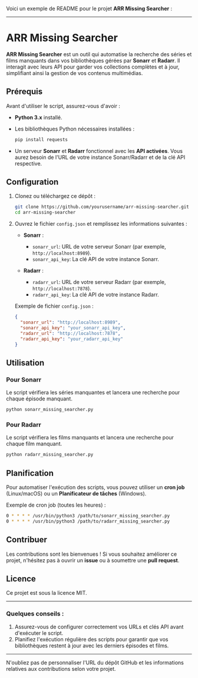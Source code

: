 Voici un exemple de README pour le projet **ARR Missing Searcher** :

---

# ARR Missing Searcher

**ARR Missing Searcher** est un outil qui automatise la recherche des séries et films manquants dans vos bibliothèques gérées par **Sonarr** et **Radarr**. Il interagit avec leurs API pour garder vos collections complètes et à jour, simplifiant ainsi la gestion de vos contenus multimédias.

## Prérequis

Avant d'utiliser le script, assurez-vous d'avoir :

- **Python 3.x** installé.
- Les bibliothèques Python nécessaires installées :
  ```bash
  pip install requests
  ```

- Un serveur **Sonarr** et **Radarr** fonctionnel avec les **API activées**. Vous aurez besoin de l'URL de votre instance Sonarr/Radarr et de la clé API respective.

## Configuration

1. Clonez ou téléchargez ce dépôt :
   ```bash
   git clone https://github.com/yourusername/arr-missing-searcher.git
   cd arr-missing-searcher
   ```

2. Ouvrez le fichier `config.json` et remplissez les informations suivantes :

   - **Sonarr** :
     - `sonarr_url`: URL de votre serveur Sonarr (par exemple, `http://localhost:8989`).
     - `sonarr_api_key`: La clé API de votre instance Sonarr.

   - **Radarr** :
     - `radarr_url`: URL de votre serveur Radarr (par exemple, `http://localhost:7878`).
     - `radarr_api_key`: La clé API de votre instance Radarr.

   Exemple de fichier `config.json` :
   ```json
   {
     "sonarr_url": "http://localhost:8989",
     "sonarr_api_key": "your_sonarr_api_key",
     "radarr_url": "http://localhost:7878",
     "radarr_api_key": "your_radarr_api_key"
   }
   ```

## Utilisation

### Pour Sonarr
Le script vérifiera les séries manquantes et lancera une recherche pour chaque épisode manquant.

```bash
python sonarr_missing_searcher.py
```

### Pour Radarr
Le script vérifiera les films manquants et lancera une recherche pour chaque film manquant.

```bash
python radarr_missing_searcher.py
```

## Planification

Pour automatiser l'exécution des scripts, vous pouvez utiliser un **cron job** (Linux/macOS) ou un **Planificateur de tâches** (Windows).

Exemple de cron job (toutes les heures) :
```bash
0 * * * * /usr/bin/python3 /path/to/sonarr_missing_searcher.py
0 * * * * /usr/bin/python3 /path/to/radarr_missing_searcher.py
```

## Contribuer

Les contributions sont les bienvenues ! Si vous souhaitez améliorer ce projet, n'hésitez pas à ouvrir un **issue** ou à soumettre une **pull request**.

## Licence

Ce projet est sous la licence MIT.

---

### Quelques conseils :

1. Assurez-vous de configurer correctement vos URLs et clés API avant d'exécuter le script.
2. Planifiez l'exécution régulière des scripts pour garantir que vos bibliothèques restent à jour avec les derniers épisodes et films.

--- 

N'oubliez pas de personnaliser l'URL du dépôt GitHub et les informations relatives aux contributions selon votre projet.
